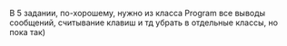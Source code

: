 В 5 задании, по-хорошему, нужно из класса Program все выводы сообщений, считывание клавиш и тд убрать в отдельные классы, но пока так)
